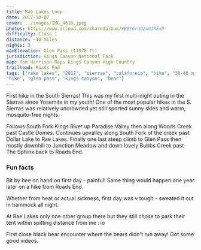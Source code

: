 ```yaml
---
title: Rae Lakes Loop
date: 2017-10-07
cover: ../images/IMG_4610.jpeg
photos: https://www.icloud.com/sharedalbum/#B0YGrq0zwG1RExD
difficulty: Class 1
distance: ~40 miles
nights: 3
maxElevation: Glen Pass (11978 ft)
jurisdiction: Kings Canyon National Park
map: Tom Harrison Maps Kings Canyon High Country
trailhead: Roads End
tags: ["rake lakes", "2017", "sierras", "california", "hike", "30-40 miles",
"hike", "glen pass", "kings canyon", "bear"]
---
```


First hike in the South Sierras!  This was my first multi-night outing in the
Sierras since Yosemite in my youth!  One of the most popular hikes in the S.
Sierras was relatively uncrowded yet still sported sunny skies and warm,
mosquito-free nights.

Follows South Fork Kings River up Paradise Valley then
along Woods Creek past Castle Domes.  Continues upvalley along South Fork of
the creek past Dollar Lake to Rae Lakes.  Finally one last steep climb to Glen
Pass then mostly downhill to Junction Meadow and down lovely Bubbs Creek past The
Sphinx back to Roads End.

### Fun facts

Bit by bee on hand on first day - painful!  Same thing would happen one year
later on a hike from Roads End.

Whether from heat or actual sickness, first day was v tough - sweated it out in
hammock all night.

At Rae Lakes only one other group there but they still chose to park their tent
within spitting distance from me :-o

First close black bear encounter where the bears didn't run away!  Got some
good videos.






